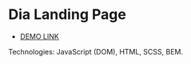 # Dia Landing Page
- [DEMO LINK](https://yaremenko-maksym.github.io/Dia-Landing-Page/)

Technologies: JavaScript (DOM), HTML, SCSS, BEM.
